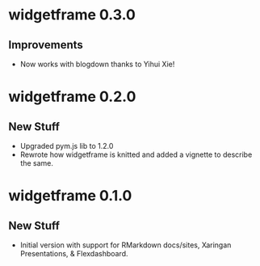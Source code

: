 # widgetframe 0.3.0

## Improvements

* Now works with blogdown thanks to Yihui Xie!

# widgetframe 0.2.0

## New Stuff

* Upgraded pym.js lib to 1.2.0
* Rewrote how widgetframe is knitted and added a vignette to describe the same.

# widgetframe 0.1.0

## New Stuff

* Initial version with support for RMarkdown docs/sites, Xaringan Presentations, & Flexdashboard.




